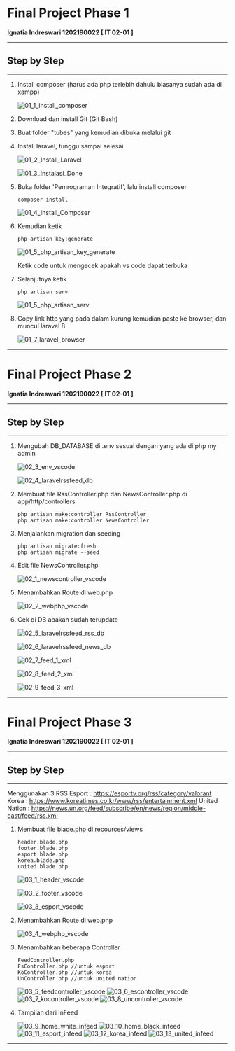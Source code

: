# Final Project Phase 1

**Ignatia Indreswari  1202190022 [ IT 02-01 ]**

------

## Step by Step

------

1. Install composer (harus ada php terlebih dahulu biasanya sudah ada di xampp)

   ![01_1_install_composer](assets/01_1_install_composer.PNG)

2. Download dan install Git (Git Bash)

3. Buat folder "tubes" yang kemudian dibuka melalui git

4. Install laravel, tunggu sampai selesai

   ![01_2_Install_Laravel](assets/01_2_Install_Laravel.PNG)

   ![01_3_Instalasi_Done](assets/01_3_Instalasi_Done.PNG)

5. Buka folder 'Pemrograman Integratif', lalu install composer

   ```
   composer install
   ```

   ![01_4_Install_Composer](assets/01_4_Install_Composer.PNG)

6. Kemudian ketik

   ```
   php artisan key:generate
   ```

   ![01_5_php_artisan_key_generate](assets/01_5_php_artisan_key_generate.PNG)

   Ketik code untuk mengecek apakah vs code dapat terbuka

7. Selanjutnya ketik

   ```
   php artisan serv
   ```

   ![01_5_php_artisan_serv](assets/01_6_php_artisan_serv.PNG)

8. Copy link http yang pada dalam kurung kemudian paste ke browser, dan muncul laravel 8

   ![01_7_laravel_browser](assets/01_7_laravel_browser.PNG)

------

# Final Project Phase 2

**Ignatia Indreswari  1202190022 [ IT 02-01 ]**

------

## Step by Step

------

1. Mengubah DB_DATABASE di .env sesuai dengan yang ada di php my admin

   ![02_3_env_vscode](assets/02_3_env_vscode.PNG)

   ![02_4_laravelrssfeed_db](assets/02_4_laravelrssfeed_db.PNG)

2. Membuat file RssController.php dan NewsController.php di app/http/controllers

   ```
   php artisan make:controller RssController
   php artisan make:controller NewsController
   ```

3. Menjalankan migration dan seeding

   ```
   php artisan migrate:fresh
   php artisan migrate --seed
   ```

4. Edit file NewsController.php

   ![02_1_newscontroller_vscode](assets/02_1_newscontroller_vscode.PNG)

5. Menambahkan Route di web.php

   ![02_2_webphp_vscode](assets/02_2_webphp_vscode.PNG)

6. Cek di DB apakah sudah terupdate

   ![02_5_laravelrssfeed_rss_db](assets/02_5_laravelrssfeed_rss_db.PNG)

   ![02_6_laravelrssfeed_news_db](assets/02_6_laravelrssfeed_news_db.PNG)

   ![02_7_feed_1_xml](assets/02_7_feed_1_xml.PNG)

   ![02_8_feed_2_xml](assets/02_8_feed_2_xml.PNG)

   ![02_9_feed_3_xml](assets/02_9_feed_3_xml.PNG)

------

# Final Project Phase 3

**Ignatia Indreswari  1202190022 [ IT 02-01 ]**

------

## Step by Step

------

Menggunakan 3 RSS
Esport : https://esportv.org/rss/category/valorant
Korea : https://www.koreatimes.co.kr/www/rss/entertainment.xml
United Nation : https://news.un.org/feed/subscribe/en/news/region/middle-east/feed/rss.xml

1. Membuat file blade.php di recources/views

   ```
   header.blade.php
   footer.blade.php
   esport.blade.php
   korea.blade.php
   united.blade.php
   ```

   ![03_1_header_vscode](assets/03_1_header_vscode.PNG)

   ![03_2_footer_vscode](assets/03_2_footer_vscode.PNG)

   ![03_3_esport_vscode](assets/03_3_esport_vscode.PNG)

2. Menambahkan Route di web.php

   ![03_4_webphp_vscode](assets/03_4_webphp_vscode.PNG)

3. Menambahkan beberapa Controller

   ```
   FeedController.php
   EsController.php //untuk esport
   KoController.php //untuk korea
   UnController.php //untuk united nation
   ```

   ![03_5_feedcontroller_vscode](assets/03_5_feedcontroller_vscode.PNG)
   ![03_6_escontroller_vscode](assets/03_6_escontroller_vscode.PNG)
   ![03_7_kocontroller_vscode](assets/03_7_kocontroller_vscode.PNG)
   ![03_8_uncontroller_vscode](assets/03_8_uncontroller_vscode.PNG)

4. Tampilan dari InFeed

   ![03_9_home_white_infeed](assets/03_9_home_white_infeed.PNG)
   ![03_10_home_black_infeed](assets/03_10_home_black_infeed.PNG)
   ![03_11_esport_infeed](assets/03_11_esport_infeed.PNG)
   ![03_12_korea_infeed](assets/03_12_korea_infeed.PNG)
   ![03_13_united_infeed](assets/03_13_united_infeed.PNG)

------
